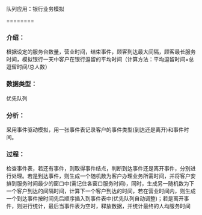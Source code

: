 队列应用：银行业务模拟

========

### 介绍：

根据设定的服务台数量，营业时间，结束事件，顾客到达最大间隔，顾客最长服务时间，模拟银行一天中客户在银行逗留的平均时间（计算方法：平均逗留时间=总逗留时间/总人数）

### 数据类型：

优先队列

### 分析：

采用事件驱动模拟，用一张事件表记录客户的事件类型(到达还是离开)和事件时间。

### 过程：

检查事件表，若还有事件，则取得事件结点，判断到达事件还是离开事件，分别进行处理。若是到达事件，则生成一个随机数为客户办理业务所需时间，并将客户安排到服务时间最少的窗口中(需记住各窗口服务时间)，同时，生成另一随机数为下一个客户到达的间隔时间，计算下一个客户到达的时间，若在营业时间内，则生成一个到达事件按时间先后顺序插入到事件表中(优先队列自动调整)；若是离开事件，则进行统计，最后当事件表为空时，释放数据，并统计最终的人均服务时间
